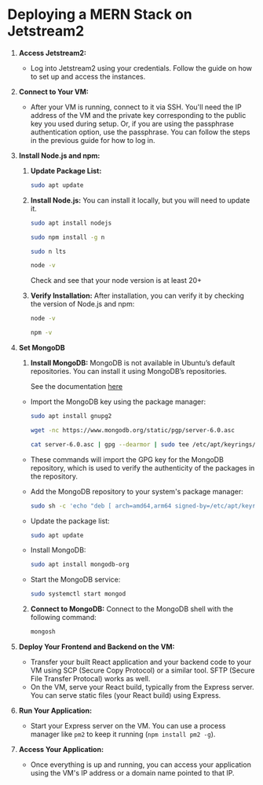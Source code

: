 # Deploying a MERN Stack on Jetstream2

1. **Access Jetstream2:**
   - Log into Jetstream2 using your credentials. Follow the guide on how to set up and access the instances.

2. **Connect to Your VM:**
   - After your VM is running, connect to it via SSH. You'll need the IP address of the VM and the private key corresponding to the public key you used during setup. Or, if you are using the passphrase authentication option, use the passphrase. You can follow the steps in the previous guide for how to log in.

3. **Install Node.js and npm:**

   1. **Update Package List:**
      ```bash
      sudo apt update
      ```

   2. **Install Node.js:**
      You can install it locally, but you will need to update it.
      ```bash
      sudo apt install nodejs
      
      sudo npm install -g n
      
      sudo n lts
      
      node -v
      ```

      Check and see that your node version is at least 20+

   3. **Verify Installation:**
      After installation, you can verify it by checking the version of Node.js and npm:
      ```bash
      node -v
      
      npm -v
      ```

4. **Set MongoDB**

   1. **Install MongoDB:**
      MongoDB is not available in Ubuntu’s default repositories. You can install it using MongoDB’s repositories.

      See the documentation [here](https://www.mongodb.com/docs/manual/tutorial/install-mongodb-on-ubuntu/)

   - Import the MongoDB key using the package manager:
      ```bash
      sudo apt install gnupg2 
      
      wget -nc https://www.mongodb.org/static/pgp/server-6.0.asc 

      cat server-6.0.asc | gpg --dearmor | sudo tee /etc/apt/keyrings/mongodb.gpg >/dev/null 
      ```
   - These commands will import the GPG key for the MongoDB repository, which is used to verify the authenticity of the packages in the repository.
      
   - Add the MongoDB repository to your system's package manager:
      ```bash
      sudo sh -c 'echo "deb [ arch=amd64,arm64 signed-by=/etc/apt/keyrings/mongodb.gpg] https://repo.mongodb.org/apt/ubuntu jammy/mongodb-org/6.0 multiverse" >> /etc/apt/sources.list.d/mongo.list' 
      ```
   - Update the package list:
      ```bash
      sudo apt update 
      ```

   - Install MongoDB:
      ```bash
      sudo apt install mongodb-org 
      ```
   - Start the MongoDB service:
      ```bash
      sudo systemctl start mongod  
      ```
   2. **Connect to MongoDB:**
      Connect to the MongoDB shell with the following command:
      ```bash
      mongosh
      ```

6. **Deploy Your Frontend and Backend on the VM:**
   - Transfer your built React application and your backend code to your VM using SCP (Secure Copy Protocol) or a similar tool. SFTP (Secure File Transfer Protocal) works as well.
   - On the VM, serve your React build, typically from the Express server. You can serve static files (your React build) using Express.

7. **Run Your Application:**
   - Start your Express server on the VM. You can use a process manager like `pm2` to keep it running (`npm install pm2 -g`).

8. **Access Your Application:**
   - Once everything is up and running, you can access your application using the VM's IP address or a domain name pointed to that IP.
